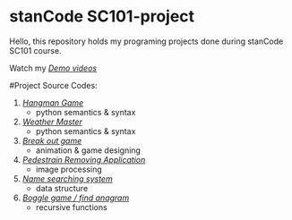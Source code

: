 # stanCode SC101-project
Hello, this repository holds my programing projects done during stanCode SC101 course.

Watch my *[Demo videos]()*

#Project Source Codes:
1. *[Hangman Game]()*
    - python semantics & syntax
2. *[Weather Master]()*
    - python semantics & syntax
3. *[Break out game]()*
    - animation & game designing
4. *[Pedestrain Removing Application]()*
    - image processing
5. *[Name searching system]()*
    - data structure
6. *[Boggle game / find anagram]()*
    - recursive functions
